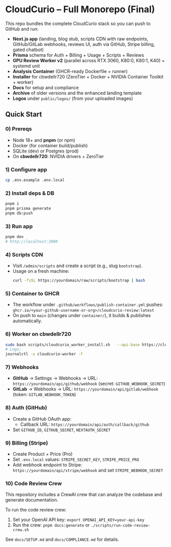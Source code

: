# CloudCurio – Full Monorepo (Final)

This repo bundles the complete CloudCurio stack so you can push to GitHub and run:

- **Next.js app** (landing, blog stub, scripts CDN with raw endpoints, GitHub/GitLab webhooks, reviews UI, auth via GitHub, Stripe billing, gated chatbot)
- **Prisma** schema for Auth + Billing + Usage + Scripts + Reviews
- **GPU Review Worker v2** (parallel across RTX 3060, K80:0, K80:1, K40) + systemd unit
- **Analysis Container** (GHCR-ready Dockerfile + runner)
- **Installer** for cbwdellr720 (ZeroTier + Docker + NVIDIA Container Toolkit + worker)
- **Docs** for setup and compliance
- **Archive** of older versions and the enhanced landing template
- **Logos** under `public/logos/` (from your uploaded images)

## Quick Start

### 0) Prereqs
- Node 18+ and **pnpm** (or npm)
- Docker (for container build/publish)
- SQLite (dev) or Postgres (prod)
- On **cbwdellr720**: NVIDIA drivers + ZeroTier

### 1) Configure app
```bash
cp .env.example .env.local
```

### 2) Install deps & DB
```bash
pnpm i
pnpm prisma generate
pnpm db:push
```

### 3) Run app
```bash
pnpm dev
# http://localhost:3000
```

### 4) Scripts CDN
- Visit `/admin/scripts` and create a script (e.g., slug `bootstrap`).
- Usage on a fresh machine:
  ```bash
  curl -fsSL https://yourdomain/raw/scripts/bootstrap | bash
  ```

### 5) Container to GHCR
- The workflow under `.github/workflows/publish-container.yml` pushes:
  `ghcr.io/<your-github-username-or-org>/cloudcurio-review:latest`
- On push to `main` (changes under `container/`), it builds & publishes automatically.

### 6) Worker on cbwdellr720
```bash
sudo bash scripts/cloudcurio_worker_install.sh   --api-base https://cloudcurio.cc   --worker-token "<STRONG_TOKEN>"   --zt-net <YOUR_ZEROTIER_NETWORK_ID>   --container-image ghcr.io/<you>/cloudcurio-review:latest   --gpu-mapping '{"rtx3060":"0","k80:0":"1","k80:1":"2","k40":"3"}'   --gpu-classes '{"rtx3060":"quick","k80:0":"heavy","k80:1":"heavy","k40":"legacy"}'
# Logs:
journalctl -u cloudcurio-worker -f
```

### 7) Webhooks
- **GitHub** → Settings → Webhooks → URL: `https://yourdomain/api/github/webhook` (secret: `GITHUB_WEBHOOK_SECRET`)
- **GitLab** → Webhooks → URL: `https://yourdomain/api/gitlab/webhook` (token: `GITLAB_WEBHOOK_TOKEN`)

### 8) Auth (GitHub)
- Create a GitHub OAuth app:
  - Callback URL: `https://yourdomain/api/auth/callback/github`
- Set `GITHUB_ID`, `GITHUB_SECRET`, `NEXTAUTH_SECRET`

### 9) Billing (Stripe)
- Create Product + Price (Pro)
- Set `.env.local` values: `STRIPE_SECRET_KEY`, `STRIPE_PRICE_PRO`
- Add webhook endpoint to Stripe: `https://yourdomain/api/stripe/webhook` and set `STRIPE_WEBHOOK_SECRET`

### 10) Code Review Crew
This repository includes a CrewAI crew that can analyze the codebase and generate documentation.

To run the code review crew:
1. Set your OpenAI API key: `export OPENAI_API_KEY=your-api-key`
2. Run the crew: `pnpm docs:generate` or `./scripts/run-code-review-crew.sh`

See `docs/SETUP.md` and `docs/COMPLIANCE.md` for details.
